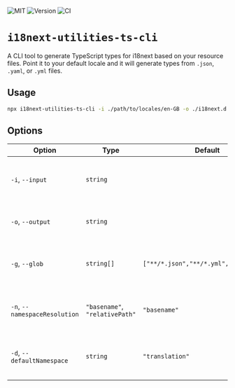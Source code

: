![MIT](https://img.shields.io/badge/License-MIT-green?style=flat-square)
![Version](https://img.shields.io/npm/v/i18next-utilities-ts-cli?style=flat-square)
![CI](https://img.shields.io/github/actions/workflow/status/rowellx68/i18next-utilities/publish.yml?style=flat-square)

# `i18next-utilities-ts-cli`

A CLI tool to generate TypeScript types for i18next based on your resource files. Point it to your default locale and it will generate types from `.json`, `.yaml`, or `.yml` files.

## Usage

```bash
npx i18next-utilities-ts-cli -i ./path/to/locales/en-GB -o ./i18next.d.ts
```

## Options

| Option                        | Type                           | Default                                | Description                                   |
| ----------------------------- | ------------------------------ | -------------------------------------- | --------------------------------------------- |
| `-i`, `--input`               | `string`                       |                                        | The input directory for the default locale.   |
| `-o`, `--output`              | `string`                       |                                        | The output file for the generated types.      |
| `-g`, `--glob`                | `string[]`                     | `["**/*.json","**/*.yml","**/*.yaml"]` | The glob pattern to match the resource files. |
| `-n`, `--namespaceResolution` | `"basename"`, `"relativePath"` | `"basename"`                           | The resolution strategy for the namespace.    |
| `-d`, `--defaultNamespace`    | `string`                       | `"translation"`                        | The default namespace for the resource files. |
